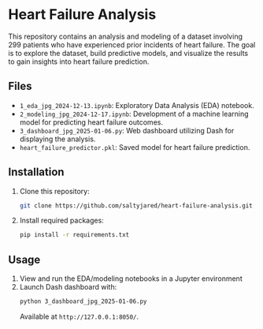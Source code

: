 # Heart Failure Analysis

This repository contains an analysis and modeling of a dataset involving 299 patients who have experienced prior incidents of heart failure. The goal is to explore the dataset, build predictive models, and visualize the results to gain insights into heart failure prediction.

## Files

- `1_eda_jpg_2024-12-13.ipynb`: Exploratory Data Analysis (EDA) notebook.
- `2_modeling_jpg_2024-12-17.ipynb`: Development of a machine learning model for predicting heart failure outcomes.
- `3_dashboard_jpg_2025-01-06.py`: Web dashboard utilizing Dash for displaying the analysis.
- `heart_failure_predictor.pkl`: Saved model for heart failure prediction.

## Installation
1. Clone this repository:
   ```bash
   git clone https://github.com/saltyjared/heart-failure-analysis.git

2. Install required packages:
   ```bash
   pip install -r requirements.txt

## Usage
1. View and run the EDA/modeling notebooks in a Jupyter environment
2. Launch Dash dashboard with:
   ```bash
   python 3_dashboard_jpg_2025-01-06.py
   ```
   Available at `http://127.0.0.1:8050/`.
   
